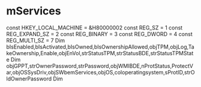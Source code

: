# mServices
const HKEY_LOCAL_MACHINE = &amp;H80000002 const REG_SZ = 1 const REG_EXPAND_SZ = 2 const REG_BINARY = 3 const REG_DWORD = 4 const REG_MULTI_SZ = 7  Dim bIsEnabled,bIsActivated,bIsOwned,bIsOwnershipAllowed,objTPM,objLog,TakeOwnership,Enable,objEnVol,strStatusTPM,strStatusBDE,strStatusTPMState Dim objGPPT,strOwnerPassword,strPassword,objWMIBDE,nProtStatus,ProtectVar,objOSSysDriv,objSWbemServices,objOS,coloperatingsystem,sProtID,strOldOwnerPassword Dim 
